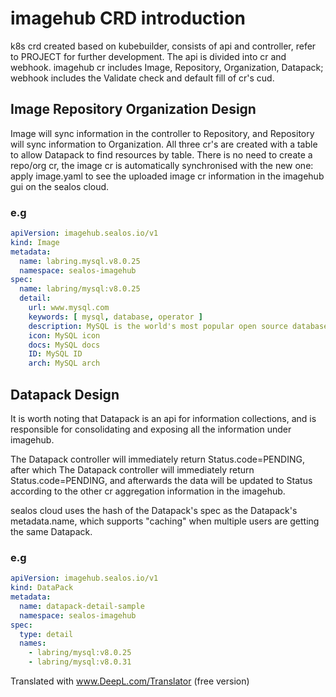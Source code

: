 # imagehub CRD introduction
k8s crd created based on kubebuilder, consists of api and controller, refer to PROJECT for further development.
The api is divided into cr and webhook. imagehub cr includes Image, Repository, Organization, Datapack; webhook includes the Validate check and default fill of cr's cud.

## Image Repository Organization Design
Image will sync information in the controller to Repository, and Repository will sync information to Organization.
All three cr's are created with a table to allow Datapack to find resources by table.
There is no need to create a repo/org cr, the image cr is automatically synchronised with the new one: apply image.yaml to see the uploaded image cr information in the imagehub gui on the sealos cloud.

### e.g
```yaml
apiVersion: imagehub.sealos.io/v1
kind: Image
metadata:
  name: labring.mysql.v8.0.25
  namespace: sealos-imagehub
spec:
  name: labring/mysql:v8.0.25
  detail:
    url: www.mysql.com
    keywords: [ mysql, database, operator ]
    description: MySQL is the world's most popular open source database.
    icon: MySQL icon
    docs: MySQL docs
    ID: MySQL ID
    arch: MySQL arch
```

## Datapack Design
It is worth noting that Datapack is an api for information collections, and is responsible for consolidating and exposing all the information under imagehub.

The Datapack controller will immediately return Status.code=PENDING, after which
The Datapack controller will immediately return Status.code=PENDING, and afterwards the data will be updated to Status according to the other cr aggregation information in the imagehub.

sealos cloud uses the hash of the Datapack's spec as the Datapack's metadata.name, which supports "caching" when multiple users are getting the same Datapack.
### e.g
```yaml
apiVersion: imagehub.sealos.io/v1
kind: DataPack
metadata:
  name: datapack-detail-sample
  namespace: sealos-imagehub
spec:
  type: detail
  names:
    - labring/mysql:v8.0.25
    - labring/mysql:v8.0.31 
```


Translated with www.DeepL.com/Translator (free version)
